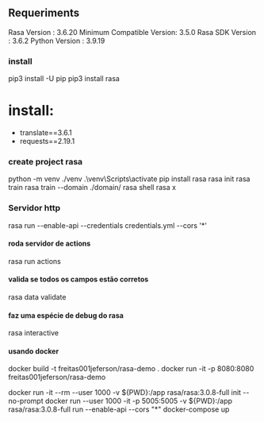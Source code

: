 ## Requeriments
Rasa Version      :         3.6.20
Minimum Compatible Version: 3.5.0
Rasa SDK Version  :         3.6.2
Python Version    :         3.9.19

### install

pip3 install -U pip
pip3 install rasa
# install:
- translate==3.6.1
- requests==2.19.1

### create project rasa

python -m venv ./venv
.\venv\Scripts\activate
pip install rasa
rasa init
rasa train
rasa train --domain ./domain/
rasa shell
rasa x
### Servidor http
rasa run --enable-api --credentials credentials.yml --cors '*'

#### roda servidor de actions

rasa run actions

#### valida se todos os campos estão corretos

rasa data validate

#### faz uma espécie de debug do rasa

rasa interactive

#### usando docker

docker build -t freitas001jeferson/rasa-demo .
docker run -it -p 8080:8080 freitas001jeferson/rasa-demo

<!-- ------------- -->

docker run -it --rm --user 1000 -v ${PWD}:/app rasa/rasa:3.0.8-full init --no-prompt
docker run --user 1000 -it -p 5005:5005 -v ${PWD}:/app rasa/rasa:3.0.8-full run --enable-api --cors "*"
docker-compose up